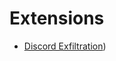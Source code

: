 # Extensions

* [Discord Exfiltration](https://github.com/quentinlamamy/bashbunny/tree/main/extensions/discord))
